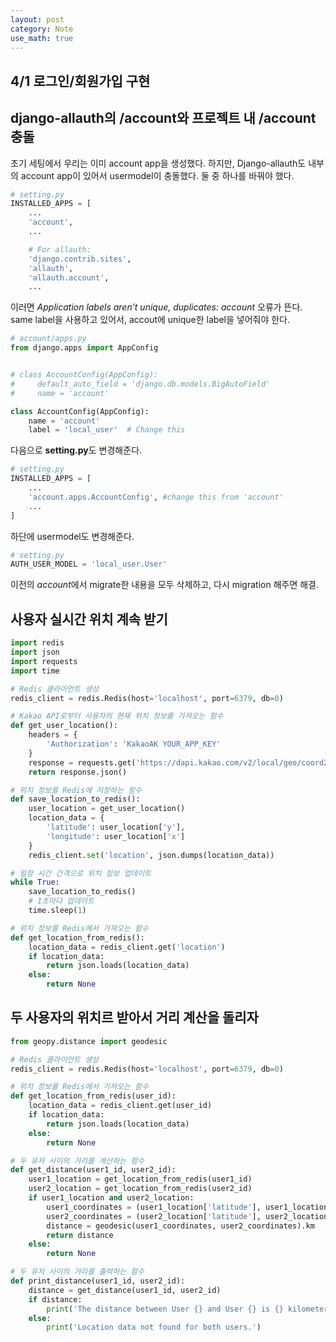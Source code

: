 ```yaml
---
layout: post
category: Note
use_math: true
---
```


## 4/1 로그인/회원가입 구현

## django-allauth의 /account와 프로젝트 내 /account 충돌

초기 세팅에서 우리는 이미 account app을 생성했다. 하지만, Django-allauth도 내부의 account app이 있어서 usermodel이 충돌했다. 둘 중 하나를 바꿔야 했다.
```python
# setting.py
INSTALLED_APPS = [
    ...
    'account',
    ...

    # For allauth:
    'django.contrib.sites',
    'allauth',
    'allauth.account',
    ...
```

이러면 *Application labels aren’t unique, duplicates: account* 오류가 뜬다. </br>
same label을 사용하고 있어서, accout에 unique한 label을 넣어줘야 한다.
```python
# account/apps.py
from django.apps import AppConfig


# class AccountConfig(AppConfig):
#     default_auto_field = 'django.db.models.BigAutoField'
#     name = 'account'

class AccountConfig(AppConfig):
    name = 'account'
    label = 'local_user'  # Change this
```

다음으로 **setting.py**도 변경해준다.
```python
# setting.py
INSTALLED_APPS = [
    ...
    'account.apps.AccountConfig', #change this from 'account'
    ...
]
```

하단에 usermodel도 변경해준다.
```python
# setting.py
AUTH_USER_MODEL = 'local_user.User'
```

이전의 *account*에서 migrate한 내용을 모두 삭제하고, 다시 migration 해주면 해결.

## 사용자 실시간 위치 계속 받기

```python
import redis
import json
import requests
import time

# Redis 클라이언트 생성
redis_client = redis.Redis(host='localhost', port=6379, db=0)

# Kakao API로부터 사용자의 현재 위치 정보를 가져오는 함수
def get_user_location():
    headers = {
        'Authorization': 'KakaoAK YOUR_APP_KEY'
    }
    response = requests.get('https://dapi.kakao.com/v2/local/geo/coord2address.json?x=127.423084873712&y=37.0789561558879&input_coord=WGS84', headers=headers)
    return response.json()

# 위치 정보를 Redis에 저장하는 함수
def save_location_to_redis():
    user_location = get_user_location()
    location_data = {
        'latitude': user_location['y'],
        'longitude': user_location['x']
    }
    redis_client.set('location', json.dumps(location_data))

# 일정 시간 간격으로 위치 정보 업데이트
while True:
    save_location_to_redis()
    # 1초마다 업데이트
    time.sleep(1)

# 위치 정보를 Redis에서 가져오는 함수
def get_location_from_redis():
    location_data = redis_client.get('location')
    if location_data:
        return json.loads(location_data)
    else:
        return None

```

## 두 사용자의 위치르 받아서 거리 계산을 돌리자

```python
from geopy.distance import geodesic

# Redis 클라이언트 생성
redis_client = redis.Redis(host='localhost', port=6379, db=0)

# 위치 정보를 Redis에서 가져오는 함수
def get_location_from_redis(user_id):
    location_data = redis_client.get(user_id)
    if location_data:
        return json.loads(location_data)
    else:
        return None

# 두 유저 사이의 거리를 계산하는 함수
def get_distance(user1_id, user2_id):
    user1_location = get_location_from_redis(user1_id)
    user2_location = get_location_from_redis(user2_id)
    if user1_location and user2_location:
        user1_coordinates = (user1_location['latitude'], user1_location['longitude'])
        user2_coordinates = (user2_location['latitude'], user2_location['longitude'])
        distance = geodesic(user1_coordinates, user2_coordinates).km
        return distance
    else:
        return None

# 두 유저 사이의 거리를 출력하는 함수
def print_distance(user1_id, user2_id):
    distance = get_distance(user1_id, user2_id)
    if distance:
        print('The distance between User {} and User {} is {} kilometers.'.format(user1_id, user2_id, distance))
    else:
        print('Location data not found for both users.')

```